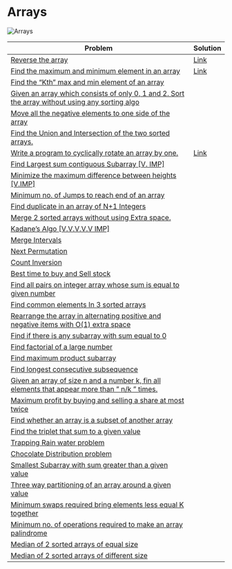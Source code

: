 # Arrays <a name="1"></a>
<img src="https://img.shields.io/badge/Arrays-36-red?style=for-the-badge" alt="Arrays">

| Problem  | Solution                                                                                                                           |
|-------------|------------------------------------------------------------------------------------------------------------------------------------|
| <a href="https://www.geeksforgeeks.org/write-a-program-to-reverse-an-array-or-string/">Reverse the array</a> | <a href="https://github.com/alidehkhodaei/data-structures-and-algorithms/tree/main/src/main/kotlin/array/ArrayReverse.kt">Link</a> |
| <a href="https://www.geeksforgeeks.org/maximum-and-minimum-in-an-array/">Find the maximum and minimum element in an array</a> | <a href="https://github.com/alidehkhodaei/data-structures-and-algorithms/tree/main/src/main/kotlin/array/ArrayMinMax.kt">Link</a>  |
| <a href="https://www.geeksforgeeks.org/kth-smallestlargest-element-unsorted-array-set-2-expected-linear-time/">Find the “Kth” max and min element of an array</a> |                                                                                                                                    |
| <a href="https://www.geeksforgeeks.org/sort-an-array-of-0s-1s-and-2s/">Given an array which consists of only 0, 1 and 2. Sort the array without using any sorting algo</a> |                                                                                                                                    |
| <a href="https://www.geeksforgeeks.org/move-negative-numbers-beginning-positive-end-constant-extra-space/">Move all the negative elements to one side of the array</a> |                                                                                                                                    |
| <a href="https://www.geeksforgeeks.org/find-union-and-intersection-of-two-unsorted-arrays/">Find the Union and Intersection of the two sorted arrays.</a> |                                                                                                                                    |
| <a href="https://www.geeksforgeeks.org/c-program-cyclically-rotate-array-one/">Write a program to cyclically rotate an array by one.</a> | <a href="https://github.com/alidehkhodaei/data-structures-and-algorithms/tree/main/src/main/kotlin/array/ArrayRotate.kt">Link</a>  |
| <a href="https://www.geeksforgeeks.org/largest-sum-contiguous-subarray/">Find Largest sum contiguous Subarray [V. IMP]</a> |                                                                                                                                    |
| <a href="https://www.geeksforgeeks.org/minimize-the-maximum-difference-between-the-heights/">Minimize the maximum difference between heights [V.IMP]</a> |                                                                                                                                    |
| <a href="https://www.geeksforgeeks.org/minimum-number-jumps-reach-endset-2on-solution/">Minimum no. of Jumps to reach end of an array</a> |                                                                                                                                    |
| <a href="https://www.geeksforgeeks.org/find-duplicates-in-on-time-and-constant-extra-space/">Find duplicate in an array of N+1 Integers</a> |                                                                                                                                    |
| <a href="https://www.geeksforgeeks.org/merge-two-sorted-arrays/">Merge 2 sorted arrays without using Extra space.</a> |                                                                                                                                    |
| <a href="https://www.geeksforgeeks.org/largest-sum-contiguous-subarray/">Kadane’s Algo [V.V.V.V.V IMP]</a> |                                                                                                                                    |
| <a href="https://www.geeksforgeeks.org/merging-intervals/">Merge Intervals</a> |                                                                                                                                    |
| <a href="https://www.geeksforgeeks.org/find-the-next-lexicographically-greater-word-than-a-given-word/">Next Permutation</a> |                                                                                                                                    |
| <a href="https://www.geeksforgeeks.org/counting-inversions/">Count Inversion</a> |                                                                                                                                    |
| <a href="https://www.geeksforgeeks.org/best-time-to-buy-and-sell-stock/">Best time to buy and Sell stock</a> |                                                                                                                                    |
| <a href="https://www.geeksforgeeks.org/count-pairs-with-given-sum/">Find all pairs on integer array whose sum is equal to given number</a> |                                                                                                                                    |
| <a href="https://www.geeksforgeeks.org/find-common-elements-three-sorted-arrays/">Find common elements In 3 sorted arrays</a> |                                                                                                                                    |
| <a href="https://www.geeksforgeeks.org/rearrange-array-alternating-positive-negative-items-o1-extra-space/">Rearrange the array in alternating positive and negative items with O(1) extra space</a> |                                                                                                                                    |
| <a href="https://www.geeksforgeeks.org/find-if-there-is-a-subarray-with-0-sum/">Find if there is any subarray with sum equal to 0</a> |                                                                                                                                    |
| <a href="https://www.geeksforgeeks.org/factorial-large-number/">Find factorial of a large number</a> |                                                                                                                                    |
| <a href="https://www.geeksforgeeks.org/maximum-product-subarray-set-3/">Find maximum product subarray</a> |                                                                                                                                    |
| <a href="https://www.geeksforgeeks.org/longest-consecutive-subsequence/">Find longest consecutive subsequence</a> |                                                                                                                                    |
| <a href="https://www.geeksforgeeks.org/given-an-array-of-of-size-n-finds-all-the-elements-that-appear-more-than-nk-times/">Given an array of size n and a number k, fin all elements that appear more than ” n/k ” times.</a> |                                                                                                                                    |
| <a href="https://www.geeksforgeeks.org/maximum-profit-by-buying-and-selling-a-share-at-most-twice/">Maximum profit by buying and selling a share at most twice</a> |                                                                                                                                    |
| <a href="https://www.geeksforgeeks.org/find-whether-an-array-is-subset-of-another-array-set-1/">Find whether an array is a subset of another array</a> |                                                                                                                                    |
| <a href="https://www.geeksforgeeks.org/find-a-triplet-that-sum-to-a-given-value/">Find the triplet that sum to a given value</a> |                                                                                                                                    |
| <a href="https://www.geeksforgeeks.org/trapping-rain-water/">Trapping Rain water problem</a> |                                                                                                                                    |
| <a href="https://www.geeksforgeeks.org/chocolate-distribution-problem/">Chocolate Distribution problem</a> |                                                                                                                                    |
| <a href="https://www.geeksforgeeks.org/minimum-length-subarray-sum-greater-given-value/">Smallest Subarray with sum greater than a given value</a> |                                                                                                                                    |
| <a href="https://www.geeksforgeeks.org/three-way-partitioning-of-an-array-around-a-given-range/">Three way partitioning of an array around a given value</a> |                                                                                                                                    |
| <a href="https://www.geeksforgeeks.org/minimum-swaps-required-bring-elements-less-equal-k-together/">Minimum swaps required bring elements less equal K together</a> |                                                                                                                                    |
| <a href="https://www.geeksforgeeks.org/check-if-all-elements-of-the-array-are-palindrome-or-not/">Minimum no. of operations required to make an array palindrome</a> |                                                                                                                                    |
| <a href="https://www.geeksforgeeks.org/median-of-two-sorted-arrays/">Median of 2 sorted arrays of equal size</a> |                                                                                                                                    |
| <a href="https://www.geeksforgeeks.org/median-of-two-sorted-arrays-of-different-sizes/">Median of 2 sorted arrays of different size</a> |                                                                                                                                    |

